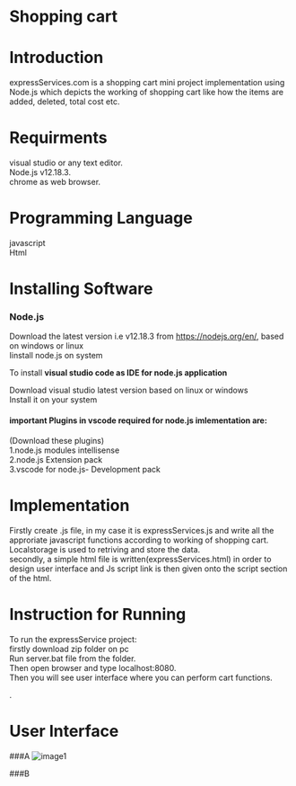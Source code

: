 # Shopping cart
# Introduction
 expressServices.com is a shopping cart mini project implementation using Node.js which depicts the working of shopping cart like how the items are added, deleted, total cost etc.

# Requirments
visual studio or any text editor. <br>
Node.js v12.18.3.<br>
chrome as web browser.

# Programming Language
javascript <br>
Html

# Installing Software 
### Node.js<br>

Download the latest version i.e v12.18.3 from https://nodejs.org/en/, based on windows or linux <br>
Iinstall node.js on system<br>

To install <b>visual studio code as IDE for node.js application</b><br>

Download visual studio latest version based on linux or windows<br>
Install it on your system<br>
#### important Plugins in vscode required for node.js  imlementation are:<br>
(Download these plugins)<br>
1.node.js modules intellisense<br>
2.node.js Extension pack<br>
3.vscode for node.js- Development pack<br>


# Implementation
 Firstly create .js file, in my case it is expressServices.js and write all the approriate javascript functions according to working of shopping cart.<br>
 Localstorage is used to  retriving and store the data.<br>
 secondly, a simple  html file is written(expressServices.html) in order to design user interface and Js script  link is then given onto the script section of the html.<br>
 
 # Instruction for Running
 To run the expressService project:<br>
 firstly download zip folder on pc<br>
 Run server.bat file from the folder.<br>
 Then open browser and type localhost:8080.<br>
 Then you will see user interface  where you can perform cart functions.<br>

.
# User Interface
###A
![image1](https://user-images.githubusercontent.com/70015401/91480406-8e7ad180-e8c0-11ea-97eb-2b51cb084c05.png)

###B






















